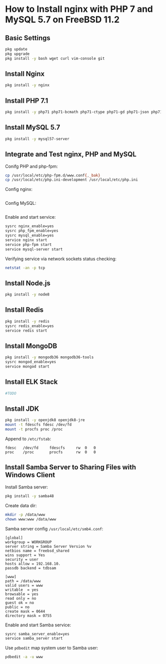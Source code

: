 # How to Install nginx with PHP 7 and MySQL 5.7 on FreeBSD 11.2

## Basic Settings

```sh
pkg update
pkg upgrade
pkg install -y bash wget curl vim-console git
```

## Install Nginx

```sh
pkg install -y nginx
```
## Install PHP 7.1

```sh
pkg install -y php71 php71-bcmath php71-ctype php71-gd php71-json php71-mbstring php71-mcrypt php71-mysqli php71-opcache php71-openssl php71-pdo php71-tokenizer php71-xml php71-xmlrpc php71-pecl-imagick php71-zip
```

## Install MySQL 5.7

```sh
pkg install -y mysql57-server
```

## Integrate and Test nginx, PHP and MySQL

Conifg PHP and php-fpm:

```sh
cp /usr/local/etc/php-fpm.d/www.conf{,_bak}
cp /usr/local/etc/php.ini-development /usr/local/etc/php.ini
```

Config nginx:

```sh
```

Config MySQL:

```sh
```


Enable and start service:

```sh
sysrc nginx_enable=yes
sysrc php_fpm_enable=yes
sysrc mysql_enable=yes
service nginx start
service php-fpm start
service mysql-server start
```

Verifying service via network sockets status checking:

```sh
netstat -an -p tcp
```

## Install Node.js

```sh
pkg install -y node8
```

## Install Redis

```sh
pkg install -y redis
sysrc redis_enable=yes
service redis start
```

## Install MongoDB

```sh
pkg install -y mongodb36 mongodb36-tools
sysrc mongod_enable=yes
service mongod start
```

## Install ELK Stack

```sh
#TODO
```

## Install JDK

```sh
pkg install -y openjdk8 openjdk8-jre
mount -t fdescfs fdesc /dev/fd
mount -t procfs proc /proc
```

Append to `/etc/fstab`:

    fdesc	/dev/fd		fdescfs		rw	0	0
    proc	/proc		procfs		rw	0	0

## Install Samba Server to Sharing Files with Windows Client

Install Samba server:

```sh
pkg install -y samba48
```

Create data dir:

```sh
mkdir -p /data/www
chown www:www /data/www
```

Samba server config `/usr/local/etc/smb4.conf`:

    [global]
    workgroup = WORKGROUP
    server string = Samba Server Version %v
    netbios name = freebsd_shared
    wins support = Yes
    security = user
    hosts allow = 192.168.10.
    passdb backend = tdbsam

    [www]
    path = /data/www
    valid users = www
    writable  = yes
    browsable = yes
    read only = no
    guest ok = no
    public = no
    create mask = 0644
    directory mask = 0755

Enable and start Samba service:

```sh
sysrc samba_server_enable=yes
service samba_server start
```

Use `pdbedit` map system user to Samba user:

```sh
pdbedit -a -u www
```
